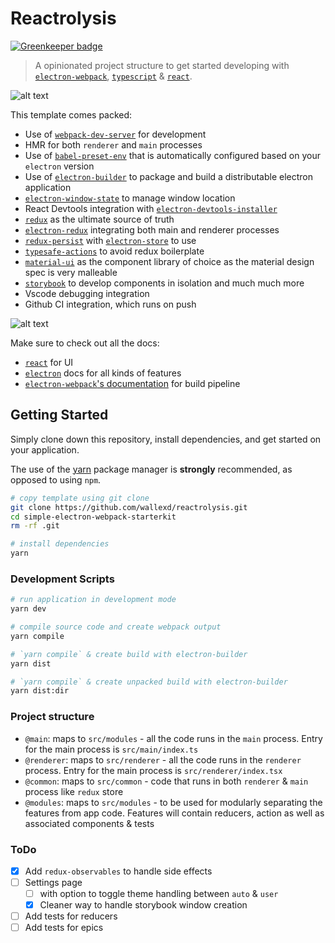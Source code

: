 # Reactrolysis

[![Greenkeeper badge](https://badges.greenkeeper.io/walleXD/reactrolysis.svg)](https://greenkeeper.io/)

> A opinionated project structure to get started developing with [`electron-webpack`](https://github.com/electron-userland/electron-webpack), [`typescript`](https://www.typescriptlang.org/) & [`react`](https://reactjs.org/).

![alt text](resources/gifs/1.gif 'Dark mode support')

This template comes packed:

- Use of [`webpack-dev-server`](https://github.com/webpack/webpack-dev-server) for development
- HMR for both `renderer` and `main` processes
- Use of [`babel-preset-env`](https://github.com/babel/babel-preset-env) that is automatically configured based on your `electron` version
- Use of [`electron-builder`](https://github.com/electron-userland/electron-builder) to package and build a distributable electron application
- [`electron-window-state`](https://github.com/mawie81/electron-window-state) to manage window location
- React Devtools integration with [`electron-devtools-installer`](https://github.com/MarshallOfSound/electron-devtools-installer)
- [`redux`](https://github.com/reduxjs/redux) as the ultimate source of truth
- [`electron-redux`](https://github.com/hardchor/electron-redux) integrating both main and renderer processes
- [`redux-persist`](https://github.com/rt2zz/redux-persist) with [`electron-store`](https://github.com/sindresorhus/electron-store) to use
- [`typesafe-actions`](https://github.com/piotrwitek/typesafe-actions) to avoid redux boilerplate
- [`material-ui`](https://github.com/mui-org/material-ui) as the component library of choice as the material design spec is very malleable
- [`storybook`](https://storybook.js.org/docs/guides/guide-react/) to develop components in isolation and much much more
- Vscode debugging integration
- Github CI integration, which runs on push

![alt text](resources/gifs/2.gif 'Dynamic dark mode macos')

Make sure to check out all the docs:

- [`react`](https://reactjs.org/) for UI
- [`electron`](https://electronjs.org/) docs for all kinds of features
- [`electron-webpack`'s documentation](https://webpack.electron.build/) for build pipeline

## Getting Started

Simply clone down this repository, install dependencies, and get started on your application.

The use of the [yarn](https://yarnpkg.com/) package manager is **strongly** recommended, as opposed to using `npm`.

```bash
# copy template using git clone
git clone https://github.com/wallexd/reactrolysis.git
cd simple-electron-webpack-starterkit
rm -rf .git

# install dependencies
yarn
```

### Development Scripts

```bash
# run application in development mode
yarn dev

# compile source code and create webpack output
yarn compile

# `yarn compile` & create build with electron-builder
yarn dist

# `yarn compile` & create unpacked build with electron-builder
yarn dist:dir
```

### Project structure

- `@main`: maps to `src/modules` - all the code runs in the `main` process. Entry for the main process is `src/main/index.ts`
- `@renderer`: maps to `src/renderer` - all the code runs in the `renderer` process. Entry for the main process is `src/renderer/index.tsx`
- `@common`: maps to `src/common` - code that runs in both `renderer` & `main` process like `redux` store
- `@modules`: maps to `src/modules` - to be used for modularly separating the features from app code. Features will contain reducers, action as well as associated components & tests

### ToDo

- [x] Add `redux-observables` to handle side effects
- [ ] Settings page
  - [ ] with option to toggle theme handling between `auto` & `user`
  - [x] Cleaner way to handle storybook window creation
- [ ] Add tests for reducers
- [ ] Add tests for epics
